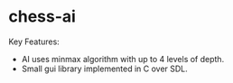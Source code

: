 # chess-ai
Key Features:
- AI uses minmax algorithm with up to 4 levels of depth.
- Small gui library implemented in C over SDL.
